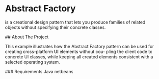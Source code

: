 # Abstract Factory 
<p>
is a creational design pattern that lets you
produce families of related objects without specifying their
concrete classes.
</p>
## About The Project 
<p>
This example illustrates how the Abstract Factory pattern can
be used for creating cross-platform UI elements without cou-
pling the client code to concrete UI classes, while keeping all
created elements consistent with a selected operating system.
</p>
### Requirements 
Java 
netbeans

